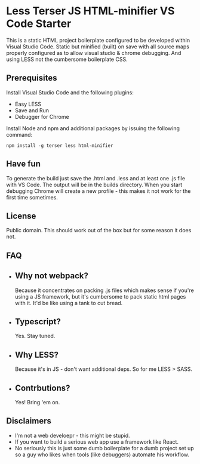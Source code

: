 # Less Terser JS HTML-minifier VS Code Starter

This is a static HTML project boilerplate configured to be developed within Visual Studio Code. Static but minified (built) on save with all source maps properly configured as to allow visual studio & chrome debugging. And using LESS not the cumbersome boilerplate CSS.

## Prerequisites

Install Visual Studio Code and the following  plugins:

- Easy LESS
- Save and Run
- Debugger for Chrome

Install Node and npm and additional packages by issuing the following command:

```
npm install -g terser less html-minifier
```

## Have fun

To generate the build just save the .html and .less and at least one .js file with VS Code.
The output will be in the builds directory.
When you start debugging Chrome will create a new profile - this makes it not work for the first time sometimes.

## License

Public domain. This should work out of the box but for some reason it does not.

## FAQ

- Why not webpack?
  -
  Because it concentrates on packing .js files which makes sense if you're using a JS framework, but it's cumbersome to pack static html pages with it. It'd be like using a tank to cut bread.

- Typescript?
  -
  Yes. Stay tuned.

- Why LESS?
  -
  Because it's in JS - don't want additional deps. So for me LESS > SASS.

- Contrbutions?
  -
  Yes! Bring 'em on.

## Disclaimers

- I'm not a web develoepr - this might be stupid.
- If you want to build a serious web app use a framework like React.
- No seriously this is just some dumb boilerplate for a dumb project set up so a guy who likes when tools (like debuggers) automate his workflow.